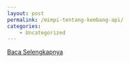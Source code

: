 ```yaml
---
layout: post
permalink: /mimpi-tentang-kembang-api/
categories:
    - Uncategorized
---
```


[Baca Selengkapnya](/03)